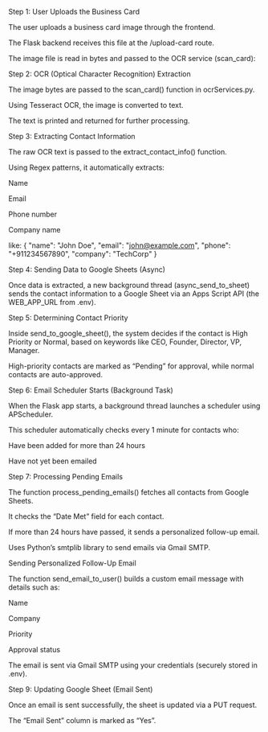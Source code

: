 Step 1: User Uploads the Business Card

The user uploads a business card image through the frontend.

The Flask backend receives this file at the /upload-card route.

The image file is read in bytes and passed to the OCR service (scan_card):

Step 2: OCR (Optical Character Recognition) Extraction

The image bytes are passed to the scan_card() function in ocrServices.py.

Using Tesseract OCR, the image is converted to text.

The text is printed and returned for further processing.


Step 3: Extracting Contact Information

The raw OCR text is passed to the extract_contact_info() function.

Using Regex patterns, it automatically extracts:

Name

Email

Phone number

Company name

like:
{
    "name": "John Doe",
    "email": "john@example.com",
    "phone": "+911234567890",
    "company": "TechCorp"
}

Step 4: Sending Data to Google Sheets (Async)

Once data is extracted, a new background thread (async_send_to_sheet) sends the contact information to a Google Sheet via an Apps Script API (the WEB_APP_URL from .env).

Step 5: Determining Contact Priority

Inside send_to_google_sheet(), the system decides if the contact is High Priority or Normal, based on keywords like CEO, Founder, Director, VP, Manager.

High-priority contacts are marked as “Pending” for approval, while normal contacts are auto-approved.

Step 6: Email Scheduler Starts (Background Task)

When the Flask app starts, a background thread launches a scheduler using APScheduler.

This scheduler automatically checks every 1 minute for contacts who:

Have been added for more than 24 hours

Have not yet been emailed

Step 7: Processing Pending Emails

The function process_pending_emails() fetches all contacts from Google Sheets.

It checks the “Date Met” field for each contact.

If more than 24 hours have passed, it sends a personalized follow-up email.

Uses Python’s smtplib library to send emails via Gmail SMTP.

Sending Personalized Follow-Up Email

The function send_email_to_user() builds a custom email message with details such as:

Name

Company

Priority

Approval status

The email is sent via Gmail SMTP using your credentials (securely stored in .env).

Step 9: Updating Google Sheet (Email Sent)

Once an email is sent successfully, the sheet is updated via a PUT request.

The “Email Sent” column is marked as “Yes”.
